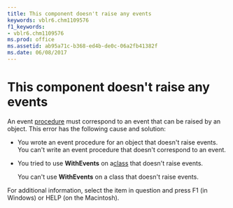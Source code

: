 ```yaml
---
title: This component doesn't raise any events
keywords: vblr6.chm1109576
f1_keywords:
- vblr6.chm1109576
ms.prod: office
ms.assetid: ab95a71c-b368-ed4b-de0c-06a2fb41382f
ms.date: 06/08/2017
---
```



# This component doesn't raise any events

An event [procedure](vbe-glossary.md) must correspond to an event that can be raised by an object. This error has the following cause and solution:



- You wrote an event procedure for an object that doesn't raise events. You can't write an event procedure that doesn't correspond to an event.
    
- You tried to use **WithEvents** on a[class](vbe-glossary.md) that doesn't raise events.
    
    You can't use **WithEvents** on a class that doesn't raise events.
    

For additional information, select the item in question and press F1 (in Windows) or HELP (on the Macintosh).

